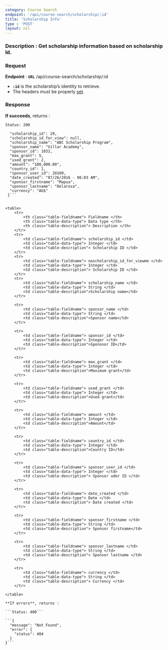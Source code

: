 ```yaml
---
category: Course Search
endpoint: '/api/course-search/scholarship/:id'
title: 'Scholarship Info'
type : 'POST'
layout: nil
---
```

### **Description** : Get scholarship information based on scholarship Id.

### Request

**Endpoint** : **`URL`** /api/course-search/scholarship/:id

* **`:id`** is the scholarship’s identity to retrieve.
* The headers must be properly [set](#/Info-setting-headers).

### Response

**If succeeds**, returns : 

```Status: 200```

```{
  "scholarship_id": 29,
  "scholarship_id_for_view": null,
  "scholarship_name": "ABC Scholarship Program",
  "sponsor_name": "Villar Academy",
  "sponsor_id": 1032,
  "max_grant": 5,
  "used_grant": 2,
  "amount": "100,000.00",
  "country_id": 1,
  "sponsor_user_id": 20109,
  "date_created": "07/26/2016 - 06:03 AM",
  "sponsor_firstname": "Mapua",
  "sponsor_lastname": "Delarosa",
  "currency": "AU$"
 }```


<table>
	<tr>
		<th class="table-fieldname"> Fieldname </th>
		<th class="table-data-type"> Data type </th>
		<th class="table-description"> Description </th>
	</tr>
	<tr>
		<td class="table-fieldname"> scholarship_id </td>
		<td class="table-data-type"> Integer </td>
		<td class="table-description"> Scholarship ID </td>
	</tr>  
	<tr>
		<td class="table-fieldname"> nascholarship_id_for_viewme </td>
		<td class="table-data-type"> Integer </td>
		<td class="table-description"> Scholarship ID </td>
	</tr>  
	<tr>
		<td class="table-fieldname"> scholarship_name </td>
		<td class="table-data-type"> String </td>
		<td class="table-description">Scholarship name</td>
	</tr>  

	<tr>
		<td class="table-fieldname"> sponsor_name </td>
		<td class="table-data-type"> String </td>
		<td class="table-description">Sponsor name</td>
	</tr>    

	<tr>
		<td class="table-fieldname"> sponsor_id </td>
		<td class="table-data-type"> Integer </td>
		<td class="table-description">Sponosor ID</td>
	</tr>    

	<tr>
		<td class="table-fieldname"> max_grant </td>
		<td class="table-data-type"> Integer </td>
		<td class="table-description">Maximum grant</td>
	</tr>    

	<tr>
		<td class="table-fieldname"> used_grant </td>
		<td class="table-data-type"> Integer </td>
		<td class="table-description">Used grant</td>
	</tr>    

	<tr>
		<td class="table-fieldname"> amount </td>
		<td class="table-data-type"> Integer </td>
		<td class="table-description">Amount</td>
	</tr>    

	<tr>
		<td class="table-fieldname"> country_id </td>
		<td class="table-data-type"> Integer </td>
		<td class="table-description">Country ID</td>
	</tr>    

	<tr>
		<td class="table-fieldname"> sponsor_user_id </td>
		<td class="table-data-type"> Integer </td>
		<td class="table-description"> Sponsor uder ID </td>
	</tr>

	<tr>
		<td class="table-fieldname"> date_created </td>
		<td class="table-data-type"> Date </td>
		<td class="table-description"> Date created </td>
	</tr> 

	<tr>
		<td class="table-fieldname"> sponsor_firstname </td>
		<td class="table-data-type"> String </td>
		<td class="table-description"> Sponsor firstname</td>
	</tr> 

	<tr>
		<td class="table-fieldname"> sponsor_lastname </td>
		<td class="table-data-type"> String </td>
		<td class="table-description"> Sponsor lastname </td>
	</tr> 

	<tr>
		<td class="table-fieldname"> currency </td>
		<td class="table-data-type"> String </td>
		<td class="table-description"> Currency </td>
	</tr>     

</table>

**If errors**, returns : 

```Status: 400```

```{
  "message": "Not Found",
  "error": {
    "status": 404
  }
}```
